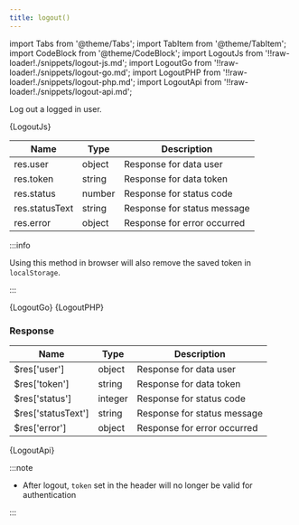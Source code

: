 ```yaml
---
title: logout()
---
```


import Tabs from '@theme/Tabs';
import TabItem from '@theme/TabItem';
import CodeBlock from '@theme/CodeBlock';
import LogoutJs from '!!raw-loader!./snippets/logout-js.md';
import LogoutGo from '!!raw-loader!./snippets/logout-go.md';
import LogoutPHP from '!!raw-loader!./snippets/logout-php.md';
import LogoutApi from '!!raw-loader!./snippets/logout-api.md';

Log out a logged in user.
<!-- Remove the logged in user from the browser session and log them out - removing all items from localstorage -->

<Tabs>
  <TabItem value="javascript" label="Javascript" default>
    <CodeBlock className="language-jsx">
      {LogoutJs}
    </CodeBlock>

| Name            | Type   | Description |
| --------------- | ------ | ----------- | 
| res.user    | object | Response for data user |
| res.token   | string | Response for data token |
| res.status  | number | Response for status code |
| res.statusText | string | Response for status message |
| res.error | object | Response for error occurred |

:::info

Using this method in browser will also remove the saved token in `localStorage`.

:::

  </TabItem>
  <TabItem value="go" label="Go" default>
    <CodeBlock className="language-jsx">
      {LogoutGo}
    </CodeBlock>
  </TabItem>
  <TabItem value="php" label="PHP" default>
    <CodeBlock className="language-jsx">
      {LogoutPHP}
    </CodeBlock>

### Response

| Name            | Type   | Description |
| --------------- | ------ | ----------- | 
| $res['user']    | object | Response for data user |
| $res['token']   | string | Response for data token |
| $res['status']  | integer | Response for status code |
| $res['statusText'] | string | Response for status message |
| $res['error'] | object | Response for error occurred |

  </TabItem>
  <TabItem value="API" label="API">
    <CodeBlock className="language-jsx" title="[POST]">
      {LogoutApi}
    </CodeBlock>
  </TabItem>
</Tabs>

:::note

- After logout, `token` set in the header will no longer be valid for authentication

:::